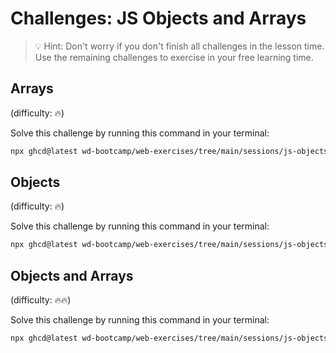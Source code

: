 # Challenges: JS Objects and Arrays

> 💡 Hint: Don't worry if you don't finish all challenges in the lesson time. Use the remaining
> challenges to exercise in your free learning time.

## Arrays

(difficulty: 🔥)

Solve this challenge by running this command in your terminal:

```bash
npx ghcd@latest wd-bootcamp/web-exercises/tree/main/sessions/js-objects-and-arrays/arrays
```

## Objects

(difficulty: 🔥)

Solve this challenge by running this command in your terminal:

```bash
npx ghcd@latest wd-bootcamp/web-exercises/tree/main/sessions/js-objects-and-arrays/objects
```

## Objects and Arrays

(difficulty: 🔥🔥)

Solve this challenge by running this command in your terminal:

```bash
npx ghcd@latest wd-bootcamp/web-exercises/tree/main/sessions/js-objects-and-arrays/objects-and-arrays
```
